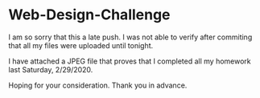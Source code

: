 # Web-Design-Challenge

I am so sorry that this a late push.  I was not able to verify after commiting that all my files were uploaded until tonight.

I have attached a JPEG file that proves that I completed all my homework last Saturday, 2/29/2020.

Hoping for your consideration.  Thank you in advance.

